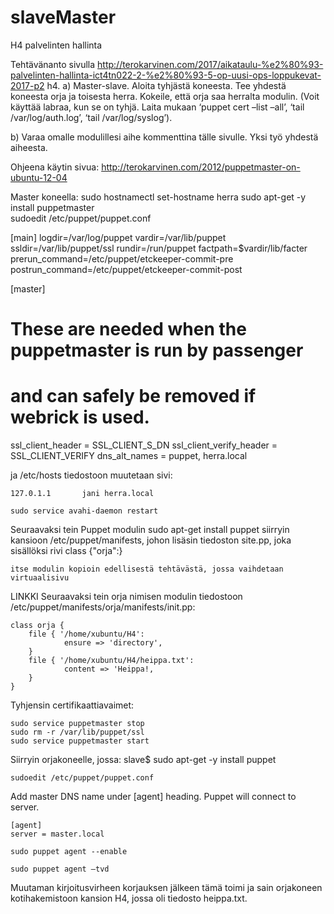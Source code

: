 # slaveMaster
H4 palvelinten hallinta

Tehtävänanto sivulla http://terokarvinen.com/2017/aikataulu-%e2%80%93-palvelinten-hallinta-ict4tn022-2-%e2%80%93-5-op-uusi-ops-loppukevat-2017-p2
h4. a) Master-slave. Aloita tyhjästä koneesta. Tee yhdestä koneesta orja ja toisesta herra. Kokeile, että orja saa herralta modulin. (Voit käyttää labraa, kun se on tyhjä. Laita mukaan ‘puppet cert –list –all’, ‘tail /var/log/auth.log’, ‘tail /var/log/syslog’).

b) Varaa omalle modulillesi aihe kommenttina tälle sivulle. Yksi työ yhdestä aiheesta. 

Ohjeena käytin sivua: http://terokarvinen.com/2012/puppetmaster-on-ubuntu-12-04

Master koneella:
    sudo hostnamectl set-hostname herra
    sudo apt-get -y install puppetmaster    
    sudoedit /etc/puppet/puppet.conf
    
[main]
logdir=/var/log/puppet
vardir=/var/lib/puppet
ssldir=/var/lib/puppet/ssl
rundir=/run/puppet
factpath=$vardir/lib/facter
prerun_command=/etc/puppet/etckeeper-commit-pre
postrun_command=/etc/puppet/etckeeper-commit-post

[master]
# These are needed when the puppetmaster is run by passenger
# and can safely be removed if webrick is used.
ssl_client_header = SSL_CLIENT_S_DN
ssl_client_verify_header = SSL_CLIENT_VERIFY
dns_alt_names = puppet, herra.local

ja /etc/hosts tiedostoon muutetaan sivi:

    127.0.1.1       jani herra.local

    sudo service avahi-daemon restart
    
Seuraavaksi tein Puppet modulin
    sudo apt-get install puppet
    siirryin kansioon /etc/puppet/manifests, johon lisäsin tiedoston site.pp, joka sisällöksi rivi
    class {"orja":}
    
    itse modulin kopioin edellisestä tehtävästä, jossa vaihdetaan virtuaalisivu
   
   LINKKI
   Seuraavaksi tein orja nimisen modulin tiedostoon /etc/puppet/manifests/orja/manifests/init.pp:

    class orja {       
        file { '/home/xubuntu/H4':
                ensure => 'directory',
        }
        file { '/home/xubuntu/H4/heippa.txt':
                content => 'Heippa!,
        }
    }

Tyhjensin certifikaattiavaimet:

    sudo service puppetmaster stop
    sudo rm -r /var/lib/puppet/ssl
    sudo service puppetmaster start

Siirryin orjakoneelle, jossa:
    slave$ sudo apt-get -y install puppet

    sudoedit /etc/puppet/puppet.conf

Add master DNS name under [agent] heading. Puppet will connect to server.

    [agent]
    server = master.local

    sudo puppet agent --enable

    sudo puppet agent –tvd
    
 Muutaman kirjoitusvirheen korjauksen jälkeen tämä toimi ja sain orjakoneen kotihakemistoon kansion H4, jossa oli tiedosto heippa.txt.
 
 



